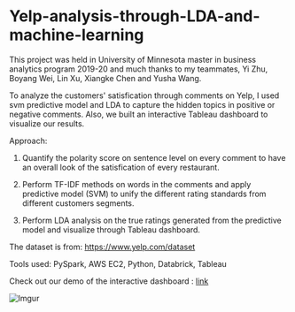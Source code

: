 # Yelp-analysis-through-LDA-and-machine-learning


This project was held in University of Minnesota master in business analytics program 2019-20 and much thanks to my teammates, Yi Zhu, Boyang Wei, Lin Xu, Xiangke Chen and Yusha Wang.

To analyze the customers' satisfication through comments on Yelp, I used svm predictive model and LDA to capture the hidden topics in positive or negative comments. Also, we built an interactive Tableau dashboard to visualize our results. 

Approach:

1. Quantify the polarity score on sentence level on every comment to have an overall look of the satisfication of every restaurant.

2. Perform TF-IDF methods on words in the comments and apply predictive model (SVM) to unify the different rating standards from different customers segments.

3. Perform LDA analysis on the true ratings generated from the predictive model and visualize through Tableau dashboard.



The dataset is from: https://www.yelp.com/dataset

Tools used: PySpark, AWS EC2, Python, Databrick, Tableau

Check out our demo of the interactive dashboard : [link](https://public.tableau.com/profile/xiangke.chen#!/vizhome/YelpReviewAnalysis_15758570841320/final)

![Imgur](https://i.imgur.com/l05yGjl.png)
